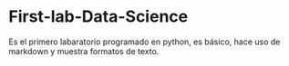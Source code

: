 # First-lab-Data-Science
Es el primero labaratorio programado en python, es básico, hace uso de markdown y muestra formatos de texto.

